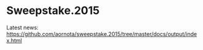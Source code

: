 # Sweepstake.2015

Latest news: https://github.com/aornota/sweepstake.2015/tree/master/docs/output/index.html

